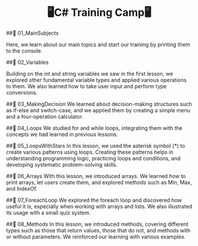 <div align="center" Color="Aqua"> 
  <h1>🖥️C# Training Camp🖥️</h1> 
</div>


##💾 <span Color="rgb(109, 101, 178)">01_MainSubjects</span>

Here, we learn about our main topics and start our training 
by printing them to the console.

##💾 <span Color="rgb(109, 101, 178)">02_Variables</span>

Building on the int and string variables we saw in the first lesson, 
we explored other fundamental variable types and applied various 
operations to them. We also learned how to take user input and perform 
type conversions.

##💾 <span Color="rgb(109, 101, 178)">03_MakingDecision</span>
We learned about decision-making structures such as if-else and 
switch-case, and we applied them by creating a simple menu and 
a four-operation calculator.

##💾 <span Color="rgb(109, 101, 178)">04_Loops</span>
We studied for and while loops, integrating them with the concepts
we had learned in previous lessons.

##💾 <span Color="rgb(109, 101, 178)">05_LoopsWithStars</span>
In this lesson, we used the asterisk symbol (*) to create various 
patterns using loops. Creating these patterns helps in understanding 
programming logic, practicing loops and conditions, and developing 
systematic problem-solving skills.

##💾 <span Color="rgb(109, 101, 178)">06_Arrays</span>
With this lesson, we introduced arrays. We learned how to print arrays, 
let users create them, and explored methods such as Min, Max, and IndexOf.

##💾 <span Color="rgb(109, 101, 178)">07_ForeachLoop</span>
We explored the foreach loop and discovered how useful it is, especially 
when working with arrays and lists. We also illustrated its usage 
with a small quiz system.

##💾 <span Color="rgb(109, 101, 178)">08_Methods</span>
In this lesson, we introduced methods, covering different types such 
as those that return values, those that do not, and methods with or 
without parameters. We reinforced our learning with various examples.
